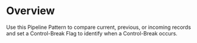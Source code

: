# Overview

Use this Pipeline Pattern to compare current, previous, or incoming records and set a Control-Break Flag to identify when a Control-Break occurs.
